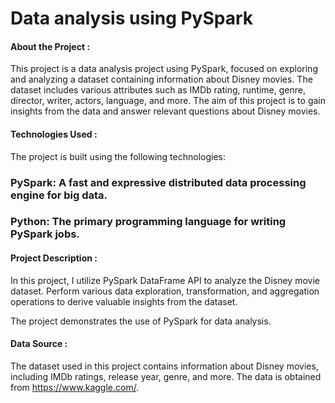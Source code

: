 # Data analysis using PySpark 

#### About the Project :
This project is a data analysis project using PySpark, focused on exploring and analyzing a dataset containing information about Disney movies. The dataset includes various attributes such as IMDb rating, runtime, genre, director, writer, actors, language, and more. The aim of this project is to gain insights from the data and answer relevant questions about Disney movies.

#### Technologies Used :
The project is built using the following technologies:

### PySpark: A fast and expressive distributed data processing engine for big data.

### Python: The primary programming language for writing PySpark jobs.

#### Project Description :
In this project, I utilize PySpark DataFrame API to analyze the Disney movie dataset. Perform various data exploration, transformation, and aggregation operations to derive valuable insights from the dataset.

The project demonstrates the use of PySpark for data analysis.

#### Data Source :
The dataset used in this project contains information about Disney movies, including IMDb ratings, release year, genre, and more. The data is obtained from https://www.kaggle.com/.
